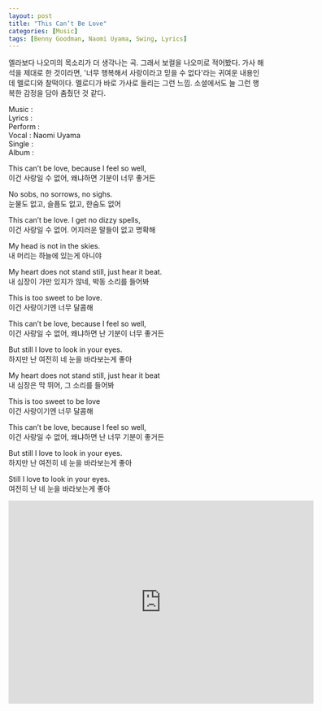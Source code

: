 ```yaml
---
layout: post
title: "This Can’t Be Love"
categories: [Music]
tags: [Benny Goodman, Naomi Uyama, Swing, Lyrics]
---
```


엘라보다 나오미의 목소리가 더 생각나는 곡. 그래서 보컬을 나오미로 적어봤다. 가사 해석을 제대로 한 것이라면, '너무 행복해서 사랑이라고 믿을 수 없다'라는 귀여운 내용인데 멜로디와 찰떡이다. 멜로디가 바로 가사로 들리는 그런 느낌. 소셜에서도 늘 그런 행복한 감정을 담아 춤췄던 것 같다.

Music :   
Lyrics :   
Perform :   
Vocal : Naomi Uyama  
Single :   
Album :   

This can’t be love, because I feel so well,  
이건 사랑일 수 없어, 왜냐하면 기분이 너무 좋거든  

No sobs, no sorrows, no sighs.  
눈물도 없고, 슬픔도 없고, 한숨도 없어  

This can’t be love. I get no dizzy spells,  
이건 사랑일 수 없어. 어지러운 말들이 없고 명확해  

My head is not in the skies.  
내 머리는 하늘에 있는게 아니야  

My heart does not stand still, just hear it beat.  
내 심장이 가만 있지가 않네, 박동 소리를 들어봐  

This is too sweet to be love.  
이건 사랑이기엔 너무 달콤해  

This can’t be love, because I feel so well,  
이건 사랑일 수 없어, 왜냐하면 난 기분이 너무 좋거든  

But still I love to look in your eyes.  
하지만 난 여전히 네 눈을 바라보는게 좋아  

My heart does not stand still, just hear it beat  
내 심장은 막 뛰어, 그 소리를 들어봐  

This is too sweet to be love  
이건 사랑이기엔 너무 달콤해  

This can’t be love, because I feel so well,  
이건 사랑일 수 없어, 왜냐하면 난 너무 기분이 좋거든  

But still I love to look in your eyes.  
하지만 난 여전히 네 눈을 바라보는게 좋아  

Still I love to look in your eyes.  
여전히 난 네 눈을 바라보는게 좋아  

<iframe width="600" height="400" src="https://www.youtube.com/embed/6NRHBOOK_ks" title="YouTube video player" frameborder="0" allow="accelerometer; autoplay; clipboard-write; encrypted-media; gyroscope; picture-in-picture" allowfullscreen></iframe>